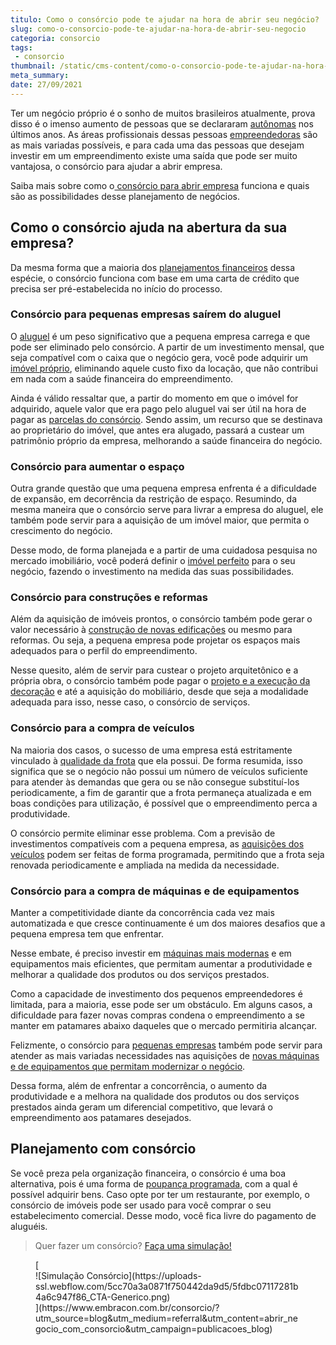 ```yaml
---
titulo: Como o consórcio pode te ajudar na hora de abrir seu negócio?
slug: como-o-consorcio-pode-te-ajudar-na-hora-de-abrir-seu-negocio
categoria: consorcio
tags:
 - consorcio
thumbnail: /static/cms-content/como-o-consorcio-pode-te-ajudar-na-hora-de-abrir-seu-negocio.jpg
meta_summary: 
date: 27/09/2021
---
```

Ter um negócio próprio é o sonho de muitos brasileiros atualmente, prova disso é o imenso aumento de pessoas que se declararam [autônomas](https://www.embracon.com.br/blog/autonomo-tambem-pode-guardar-dinheiro) nos últimos anos. As áreas profissionais dessas pessoas [empreendedoras](https://www.embracon.com.br/blog/aprenda-em-poucos-passos-como-empreender-na-crise) são as mais variadas possíveis, e para cada uma das pessoas que desejam investir em um empreendimento existe uma saída que pode ser muito vantajosa, o consórcio para ajudar a abrir empresa.

Saiba mais sobre como o[ consórcio para abrir empresa](https://www.embracon.com.br/blog/empresa-de-consorcio-saiba-o-que-considerar-antes-de-escolher) funciona e quais são as possibilidades desse planejamento de negócios.

Como o consórcio ajuda na abertura da sua empresa? 
---------------------------------------------------

Da mesma forma que a maioria dos [planejamentos financeiros](https://www.embracon.com.br/blog/como-fazer-um-planejamento-financeiro-em-2021) dessa espécie, o consórcio funciona com base em uma carta de crédito que precisa ser pré-estabelecida no início do processo.

### Consórcio para pequenas empresas saírem do aluguel 

O [aluguel](https://www.embracon.com.br/blog/como-sair-do-aluguel-definitivamente) é um peso significativo que a pequena empresa carrega e que pode ser eliminado pelo consórcio. A partir de um investimento mensal, que seja compatível com o caixa que o negócio gera, você pode adquirir um [imóvel próprio](https://www.embracon.com.br/blog/guia-completo-consorcio-imobiliario), eliminando aquele custo fixo da locação, que não contribui em nada com a saúde financeira do empreendimento.

Ainda é válido ressaltar que, a partir do momento em que o imóvel for adquirido, aquele valor que era pago pelo aluguel vai ser útil na hora de pagar as [parcelas do consórcio](https://www.embracon.com.br/blog/como-calcular-as-parcelas-no-consorcio). Sendo assim, um recurso que se destinava ao proprietário do imóvel, que antes era alugado, passará a custear um patrimônio próprio da empresa, melhorando a saúde financeira do negócio.

### Consórcio para aumentar o espaço 

Outra grande questão que uma pequena empresa enfrenta é a dificuldade de expansão, em decorrência da restrição de espaço. Resumindo, da mesma maneira que o consórcio serve para livrar a empresa do aluguel, ele também pode servir para a aquisição de um imóvel maior, que permita o crescimento do negócio.

Desse modo, de forma planejada e a partir de uma cuidadosa pesquisa no mercado imobiliário, você poderá definir o [imóvel perfeito](https://www.embracon.com.br/blog/10-mitos-sobre-consorcio-de-imoveis) para o seu negócio, fazendo o investimento na medida das suas possibilidades.

### Consórcio para construções e reformas 

Além da aquisição de imóveis prontos, o consórcio também pode gerar o valor necessário à [construção de novas edificações](https://www.embracon.com.br/blog/tudo-que-voce-precisa-saber-antes-de-comecar-a-construir) ou mesmo para reformas. Ou seja, a pequena empresa pode projetar os espaços mais adequados para o perfil do empreendimento.

Nesse quesito, além de servir para custear o projeto arquitetônico e a própria obra, o consórcio também pode pagar o [projeto e a execução da decoração](https://www.embracon.com.br/blog/guia-completo-de-como-reformar-a-sua-casa-inteira-com-o-consorcio) e até a aquisição do mobiliário, desde que seja a modalidade adequada para isso, nesse caso, o consórcio de serviços.

### Consórcio para a compra de veículos 

Na maioria dos casos, o sucesso de uma empresa está estritamente vinculado à [qualidade da frota](https://www.embracon.com.br/blog/tudo-que-voce-precisa-saber-sobre-renovacao-de-frotas) que ela possui. De forma resumida, isso significa que se o negócio não possui um número de veículos suficiente para atender às demandas que gera ou se não consegue substituí-los periodicamente, a fim de garantir que a frota permaneça atualizada e em boas condições para utilização, é possível que o empreendimento perca a produtividade.

O consórcio permite eliminar esse problema. Com a previsão de investimentos compatíveis com a pequena empresa, as [aquisições dos veículos](https://www.embracon.com.br/blog/consorcio-para-frota-de-caminhoes) podem ser feitas de forma programada, permitindo que a frota seja renovada periodicamente e ampliada na medida da necessidade.

### Consórcio para a compra de máquinas e de equipamentos 

Manter a competitividade diante da concorrência cada vez mais automatizada e que cresce continuamente é um dos maiores desafios que a pequena empresa tem que enfrentar.

Nesse embate, é preciso investir em [máquinas mais modernas](https://www.embracon.com.br/blog/saiba-como-investir-em-veiculos-pesados-com-o-consorcio-embracon) e em equipamentos mais eficientes, que permitam aumentar a produtividade e melhorar a qualidade dos produtos ou dos serviços prestados.

Como a capacidade de investimento dos pequenos empreendedores é limitada, para a maioria, esse pode ser um obstáculo. Em alguns casos, a dificuldade para fazer novas compras condena o empreendimento a se manter em patamares abaixo daqueles que o mercado permitiria alcançar.

Felizmente, o consórcio para [pequenas empresas](https://www.embracon.com.br/blog/consorcio-para-a-sua-empresa-como-ele-te-ajuda) também pode servir para atender as mais variadas necessidades nas aquisições de [novas máquinas e de equipamentos que permitam modernizar o negócio](https://www.embracon.com.br/blog/como-funciona-o-consorcio-de-maquinas-agricolas-e-caminhoes).

Dessa forma, além de enfrentar a concorrência, o aumento da produtividade e a melhora na qualidade dos produtos ou dos serviços prestados ainda geram um diferencial competitivo, que levará o empreendimento aos patamares desejados.

Planejamento com consórcio 
---------------------------

Se você preza pela organização financeira, o consórcio é uma boa alternativa, pois é uma forma de [poupança programada](https://www.embracon.com.br/blog/consorcio-ou-poupanca-quais-sao-as-diferencas-e-como-escolher), com a qual é possível adquirir bens. Caso opte por ter um restaurante, por exemplo, o consórcio de imóveis pode ser usado para você comprar o seu estabelecimento comercial. Desse modo, você fica livre do pagamento de aluguéis.

> Quer fazer um consórcio? [Faça uma simulação!](https://www.embracon.com.br/consorcio/?utm_source=blog&utm_medium=referral&utm_content=abrir_negocio_com_consorcio&utm_campaign=publicacoes_blog)

<figure class="w-richtext-figure-type-image w-richtext-align-center">[<div>![Simulação Consórcio](https://uploads-ssl.webflow.com/5cc70a3a0871f750442da9d5/5fdbc07117281b4a6c947f86_CTA-Generico.png)</div>](https://www.embracon.com.br/consorcio/?utm_source=blog&utm_medium=referral&utm_content=abrir_negocio_com_consorcio&utm_campaign=publicacoes_blog)</figure>

